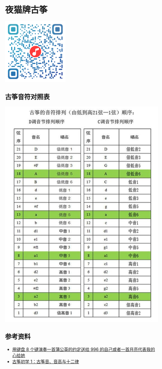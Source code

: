 # 夜猫牌古筝

<img src="qr.png" width="200"/>

## 古筝音符对照表

![音符对照表](docs/%E5%8F%A4%E7%AD%9D%E9%9F%B3%E9%98%B6%E5%AF%B9%E7%85%A7%E8%A1%A8.jfif)

## 参考资料

- [用键盘 8 个键演奏一首蒲公英的约定送给 996 的自己或者一首月亮代表我的心给她](https://cloud.tencent.com/developer/article/1991662?from=15425)
- [古筝初学 1：古筝音、音高与十二律](https://www.bilibili.com/read/cv12091794)
